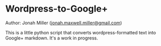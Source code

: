 # Wordpress-to-Google+

Author: Jonah Miller (jonah.maxwell.miller@gmail.com)

This is a little python script that converts wordpress-formatted text into Google+ markdown. It's a work in progress.

